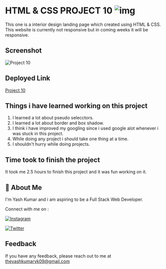 
# HTML & CSS PROJECT 10 ![img](https://img.shields.io/badge/PROJECT%2010-HTML%20%26%20CSS-orange)

This one is a interior design landing page which created using HTML & CSS. This website is currently not responsive but in coming weeks it will be responsive.
## Screenshot

![Project 10](https://user-images.githubusercontent.com/109405477/182112156-4e0cd4b5-213d-48cd-b53e-b61e4e518daa.png)



## Deployed Link

[Project 10](https://projectten.netlify.app/)


## Things i have learned working on this project

1. I learned a lot about pseudo selecctors.
2. I learned a lot about border and box shadow.
3. I think i have improved my googling since i used google alot whenever i was stuck in this project.
4. While doing any project i should take one thing at a time.
5. I shouldn't hurry while doing projects.
## Time took to finish the project

It took me 2.5 hours to finish this project and it was fun working on it.
## 🚀 About Me
I'm Yash Kumar and i am aspiring to be a Full Stack Web Developer.

Connect with me on :

[![Instagram](https://img.shields.io/badge/Instagram-%23E4405F.svg?style=for-the-badge&logo=Instagram&logoColor=white)](https://www.instagram.com/theyash_yk09/)

[![Twitter](https://img.shields.io/badge/Twitter-%231DA1F2.svg?style=for-the-badge&logo=Twitter&logoColor=white)](https://www.twitter.com/theyash_yk09/)

## Feedback

If you have any feedback, please reach out to me at theyashkumaryk09@gmail.com

